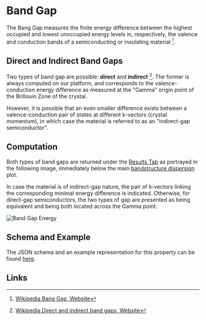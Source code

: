# Band Gap 

The Bang Gap measures the finite energy difference between the highest occupied and lowest unoccupied energy levels in, respectively, the valence and conduction bands of a semiconducting or insulating material [^1]. 

## Direct and Indirect Band Gaps

Two types of band gap are possible: **direct** and **indirect** [^2]. The former is always computed on our platform, and corresponds to the valence-conduction energy difference as measured at the "Gamma" origin point of the Brillouin Zone of the crystal.
 
However, it is possible that an even smaller difference exists between a valence-conduction pair of states at different k-vectors (crystal momentum), in which case the material is referred to as an "indirect-gap semiconductor". 

## Computation

Both types of band gaps are returned under the [Results Tab](../../jobs/ui/results-tab.md) as portrayed in the following image, immediately below the main [bandstructure dispersion](bandstructure.md) plot. 

In case the material is of indirect-gap nature, the pair of k-vectors linking the corresponding minimal energy difference is indicated. Otherwise, for direct-gap semiconductors, the two types of gap are presented as being equivalent and being both located across the Gamma point.

![Band Gap Energy](/images/Properties/bang-gap-energy.png "Band Gap Energy")

## Schema and Example 

The JSON schema and an example representation for this property can be found [here](../../properties/data/list.md#band-gaps).

## Links

[^1]: [Wikipedia Bang Gap, Website](https://en.wikipedia.org/wiki/Band_gap)

[^2]: [Wikipedia Direct and indirect band gaps, Website](https://en.wikipedia.org/wiki/Direct_and_indirect_band_gaps)

